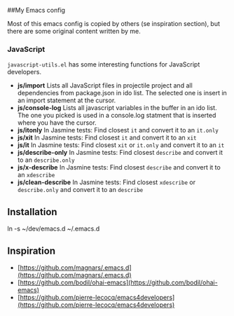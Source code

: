 ##My Emacs config

Most of this emacs config is copied by others (se inspiration section), but there are some original content written by me.

### JavaScript
`javascript-utils.el` has some interesting functions for JavaScript developers.

* **js/import** Lists all JavaScript files in projectile project and all dependencies from package.json in ido list. The selected one is insert in an import statement at the cursor.
* **js/console-log** Lists all javascript variables in the buffer in an ido list. The one you picked is used in a console.log statment that is inserted where you have the cursor.
* **js/itonly** In Jasmine tests: Find closest `it` and convert it to an `it.only`
* **js/xit** In Jasmine tests: Find closest `it` and convert it to an `xit`
* **js/it** In Jasmine tests: Find closest `xit` or `it.only` and convert it to an `it`
* **js/describe-only** In Jasmine tests: Find closest `describe` and convert it to an `describe.only`
* **js/x-describe** In Jasmine tests: Find closest `describe` and convert it to an `xdescribe`
* **js/clean-describe** In Jasmine tests: Find closest `xdescribe` or `describe.only` and convert it to an `describe`


## Installation

ln -s ~/dev/emacs.d ~/.emacs.d

## Inspiration

* [https://github.com/magnars/.emacs.d](https://github.com/magnars/.emacs.d)
* [https://github.com/bodil/ohai-emacs](https://github.com/bodil/ohai-emacs)
* [https://github.com/pierre-lecocq/emacs4developers](https://github.com/pierre-lecocq/emacs4developers)
